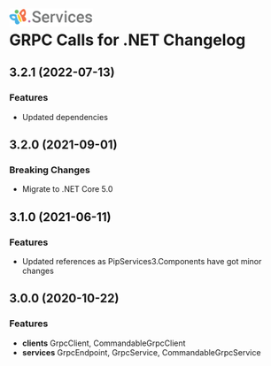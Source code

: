# <img src="https://github.com/pip-services/pip-services/raw/master/design/Logo.png" alt="Pip.Services Logo" style="max-width:30%"> <br/> GRPC Calls for .NET Changelog

## <a name="3.2.1"></a> 3.2.1 (2022-07-13)

### Features
* Updated dependencies

## <a name="3.2.0"></a> 3.2.0 (2021-09-01)

### Breaking Changes
* Migrate to .NET Core 5.0

## <a name="3.1.0"></a> 3.1.0 (2021-06-11) 

### Features
* Updated references as PipServices3.Components have got minor changes

## <a name="3.0.0"></a> 3.0.0 (2020-10-22)

### Features
* **clients** GrpcClient, CommandableGrpcClient
* **services** GrpcEndpoint, GrpcService, CommandableGrpcService
